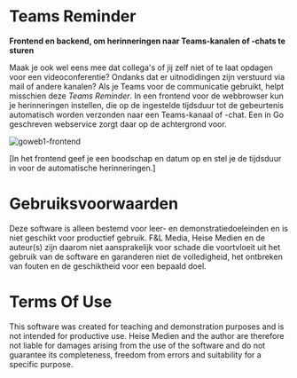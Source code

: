 # Teams Reminder

**Frontend en backend, om herinneringen naar Teams-kanalen of -chats te sturen**

Maak je ook wel eens mee dat collega's of jij zelf niet of te laat opdagen voor een videoconferentie? Ondanks dat er uitnodidingen zijn verstuurd via mail of andere kanalen? Als je Teams voor de communicatie gebruikt, helpt misschien deze *Teams Reminder*. In een frontend voor de webbrowser kun je herinneringen instellen, die op de ingestelde tijdsduur tot de gebeurtenis automatisch worden verzonden naar een Teams-kanaal of -chat. Een in Go geschreven webservice zorgt daar op de achtergrond voor.

![goweb1-frontend](https://github.com/user-attachments/assets/20c14452-d54b-47af-9b46-64bbc29d316f)

[In het frontend geef je een boodschap en datum op en stel je de tijdsduur in voor de automatische herinneringen.]

# Gebruiksvoorwaarden

Deze software is alleen bestemd voor leer- en demonstratiedoeleinden en is niet geschikt voor productief gebruik. F&L Media, Heise Medien en de auteur(s) zijn daarom niet aansprakelijk voor schade die voortvloeit uit het gebruik van de software en garanderen niet de volledigheid, het ontbreken van fouten en de geschiktheid voor een bepaald doel.

# Terms Of Use

This software was created for teaching and demonstration purposes and is not intended for productive use. Heise Medien and the author are therefore not liable for damages arising from the use of the software and do not guarantee its completeness, freedom from errors and suitability for a specific purpose.
